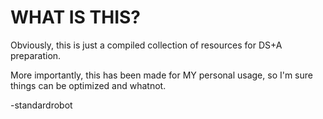 # WHAT IS THIS?

Obviously, this is just a compiled collection of resources for DS+A preparation.

More importantly, this has been made for MY personal usage, so I'm sure things can be optimized and whatnot.

-standardrobot
